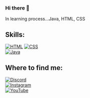 ### Hi there 👋

<!--
**andreamartxx/andreamartxx** is a ✨ _special_ ✨ repository because its `README.md` (this file) appears on your GitHub profile. -->

In learning process...Java, HTML, CSS

## Skills:

[![HTML](https://img.shields.io/badge/HTML-FA7343?style=for-the-badge&logo=html5&logoColor=white&labelColor=101010)]()
[![CSS](https://img.shields.io/badge/CSS-339933?style=for-the-badge&logo=css3&logoColor=white&labelColor=101010)]()
</br>
[![Java](https://img.shields.io/badge/Java-F7DF1E?style=for-the-badge&logo=java&logoColor=white&labelColor=101010)]()

## Where to find me:

[![Discord](https://img.shields.io/badge/Discord-@andreamartxx-338563?style=for-the-badge&logo=discord&logoColor=FFFFFF&labelColor=FF5733)](https://discord.com/channels/@me/805085687710744586)
</br>
[![Instagram](https://img.shields.io/badge/Instagram-@andreamartxx-338563?style=for-the-badge&logo=instagram&logoColor=E4405F&labelColor=FF5733)](https://instagram.com/andreamartxx)</br>
[![YouTube](https://img.shields.io/badge/YouTube-@andreamartin-338563?style=for-the-badge&logo=youtube&logoColor=FF0000&labelColor=FF5733)](https://www.youtube.com/channel/UCpFUJCDlNoYUD9HMKzFL3qg)

